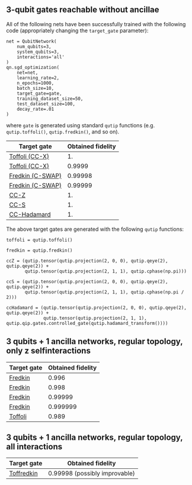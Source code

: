 ## 3-qubit gates reachable without ancillae

All of the following nets have been successfully trained with the following code (appropriately changing the `target_gate` parameter):

```
net = QubitNetwork(
    num_qubits=3,
    system_qubits=3,
    interactions='all'
)
qn.sgd_optimization(
    net=net,
    learning_rate=2,
    n_epochs=1000,
    batch_size=10,
    target_gate=gate,
    training_dataset_size=50,
    test_dataset_size=100,
    decay_rate=.01
)
```
where `gate` is generated using standard `qutip` functions (e.g. `qutip.toffoli()`, `qutip.fredkin()`, and so on).

| Target gate | Obtained fidelity |
| ---- | -------- |
| [Toffoli (CC-X)][toff3qb_1] | 1. |
| [Toffoli (CC-X)][toff3qb_2] | 0.9999 |
| [Fredkin (C-SWAP)][fredkin3qb_1] | 0.99998 |
| [Fredkin (C-SWAP)][fredkin3qb_2] | 0.99999 |
| [CC-Z][ccz3qb] | 1. |
| [CC-S][ccs3qb] | 1. |
| [CC-Hadamard][ccH3qb] | 1. |

The above target gates are generated with the following `qutip` functions:

```
toffoli = qutip.toffoli()

fredkin = qutip.fredkin()

ccZ = (qutip.tensor(qutip.projection(2, 0, 0), qutip.qeye(2), qutip.qeye(2)) +
       qutip.tensor(qutip.projection(2, 1, 1), qutip.cphase(np.pi)))

ccS = (qutip.tensor(qutip.projection(2, 0, 0), qutip.qeye(2), qutip.qeye(2)) +
       qutip.tensor(qutip.projection(2, 1, 1), qutip.cphase(np.pi / 2)))

ccHadamard = (qutip.tensor(qutip.projection(2, 0, 0), qutip.qeye(2), qutip.qeye(2)) +
              qutip.tensor(qutip.projection(2, 1, 1), qutip.qip.gates.controlled_gate(qutip.hadamard_transform())))
```

[toff3qb_1]: ../data/nets/toffoli_3q_all_1fid.pickle
[toff3qb_2]: ../data/nets/toffoli_3q_all_0.9999fid.pickle
[fredkin3qb_1]: ../data/nets/fredkin_3q_all_0.9999fid.pickle
[fredkin3qb_2]: ../data/nets/fredkin_3q_all_0.99999fid.pickle
[ccz3qb]: ../data/nets/ccZ_3q_all_1fid.pickle
[ccS3qb]: ../data/nets/ccS_3q_all_1fid.pickle
[ccH3qb]: ../data/nets/ccH_3q_all_1fid.pickle


## 3 qubits + 1 ancilla networks, regular topology, only z selfinteractions

| Target gate | Obtained fidelity |
| ----------- | ----------------- |
| [Fredkin][fredkin3qb+1a_1] | 0.996 |
| [Fredkin][fredkin3qb+1a_2] | 0.998 |
| [Fredkin][fredkin3qb+1a_3] | 0.99999 |
| [Fredkin][fredkin3qb+1a_4] | 0.999999 |
| [Toffoli][toffoli3qb+1a] | 0.989 |

[fredkin3qb+1a_1]: ../data/nets/fredkin_3q+1a_allpairs_onlyz_0.996fid.pickle
[fredkin3qb+1a_2]: ../data/nets/fredkin_3q+1a_allpairs_onlyz_0.998fid.pickle
[fredkin3qb+1a_3]: ../data/nets/fredkin_3q+1a_allpairs_onlyz_0.99999fid.pickle
[fredkin3qb+1a_4]: ../data/nets/fredkin_3q+1a_allpairs_onlyz_0.999999fid.pickle
[toffoli3qb+1a]: ../data/nets/toffoli_3q+1a_all_0.989.pickle


## 3 qubits + 1 ancilla networks, regular topology, all interactions

| Target gate | Obtained fidelity |
| ----------- | ----------------- |
| [Toffredkin][toffredkin3qb+1a] | 0.99998 (possibly improvable) |

[toffredkin3qb+1a]: ../data/nets/toffredkin_3q+1a_0.9999fid.pickle
